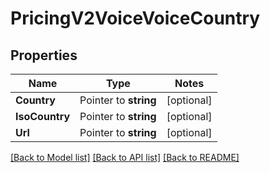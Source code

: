# PricingV2VoiceVoiceCountry

## Properties
Name | Type | Notes
------------ | ------------- | -------------
**Country** | Pointer to **string** | [optional] 
**IsoCountry** | Pointer to **string** | [optional] 
**Url** | Pointer to **string** | [optional] 

[[Back to Model list]](../README.md#documentation-for-models) [[Back to API list]](../README.md#documentation-for-api-endpoints) [[Back to README]](../README.md)


